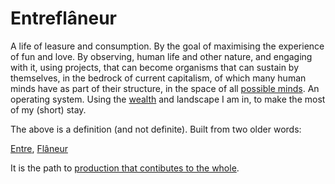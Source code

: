 # Entreflâneur
A life of leasure and consumption. By the goal of maximising the experience of fun and love. By observing, human life and other nature, and engaging with it, using projects, that can become organisms that can sustain by themselves, in the bedrock of current capitalism, of which many human minds have as part of their structure, in the space of all [possible minds](https://www.edge.org/conversation/murray_shanahan-the-space-of-possible-minds). An operating system. Using the [wealth](https://inequality.org/facts/global-inequality/) and landscape I am in, to make the most of my (short) stay.

The above is a definition (and not definite). Built from two older words:

[Entre](https://www.dictionary.com/browse/entre-), 
[Flâneur](https://en.wikipedia.org/wiki/Fl%C3%A2neur)

It is the path to [production that contibutes to the whole](/simplerules).